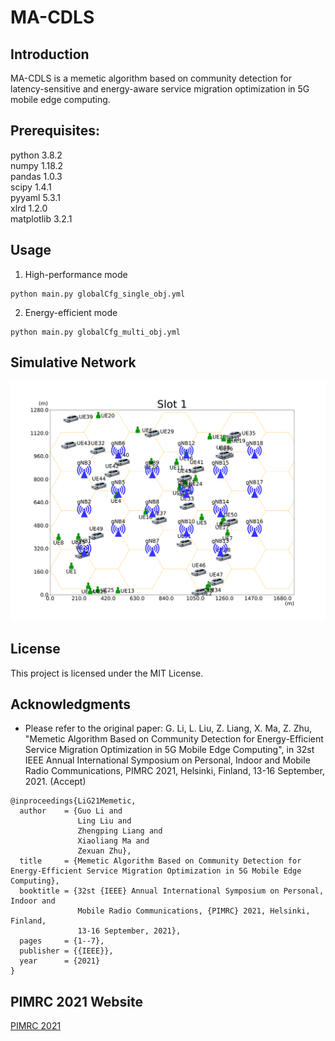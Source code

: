 # MA-CDLS


## Introduction
MA-CDLS is a memetic algorithm based on community detection for latency-sensitive and energy-aware service migration optimization in 5G mobile edge computing.

## Prerequisites:
python 3.8.2  
numpy 1.18.2  
pandas 1.0.3  
scipy 1.4.1  
pyyaml 5.3.1  
xlrd 1.2.0  
matplotlib 3.2.1  

## Usage
1.  High-performance mode
```
python main.py globalCfg_single_obj.yml  
```
2.  Energy-efficient mode
```
python main.py globalCfg_multi_obj.yml  
```

## Simulative Network
<img src="data/SN2/Slot%201.png" width="800" /><br/>

## License
This project is licensed under the MIT License.

## Acknowledgments
* Please refer to the original paper: G. Li, L. Liu, Z. Liang, X. Ma, Z. Zhu, "Memetic Algorithm Based on Community Detection for Energy-Efficient Service Migration Optimization in 5G Mobile Edge Computing", in 32st IEEE Annual International Symposium on Personal, Indoor and Mobile Radio Communications, PIMRC 2021, Helsinki, Finland, 13-16 September, 2021. (Accept)


```
@inproceedings{LiG21Memetic,  
  author    = {Guo Li and  
               Ling Liu and  
               Zhengping Liang and  
               Xiaoliang Ma and  
               Zexuan Zhu},  
  title     = {Memetic Algorithm Based on Community Detection for Energy-Efficient Service Migration Optimization in 5G Mobile Edge Computing},  
  booktitle = {32st {IEEE} Annual International Symposium on Personal, Indoor and
               Mobile Radio Communications, {PIMRC} 2021, Helsinki, Finland,
               13-16 September, 2021},  
  pages     = {1--7},  
  publisher = {{IEEE}},  
  year      = {2021}  
}  
```

## PIMRC 2021 Website
<a href="https://www.oulu.fi/6gflagship/node/209031" target="_blank">PIMRC 2021</a>
